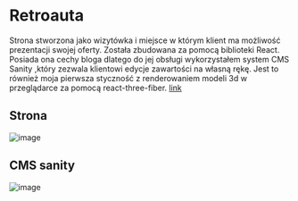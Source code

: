 # Retroauta
Strona stworzona jako wizytówka i miejsce w którym klient ma możliwość prezentacji swojej oferty. Została zbudowana za pomocą biblioteki React. Posiada ona cechy bloga dlatego do jej obsługi wykorzystałem system CMS Sanity ,który zezwala klientowi edycje zawartości na własną rękę. Jest to również moja pierwsza styczność z renderowaniem modeli 3d w przeglądarce za pomocą react-three-fiber.
 [ link](https://www.retroauta.com/)
## Strona
![image](https://github.com/purplehazee1337/retroauta/assets/105674445/20e21249-8527-4e53-9fd3-fd9692f51b4b)
## CMS sanity
![image](https://github.com/purplehazee1337/retroauta/assets/105674445/903c1b31-6182-47c8-9ff5-bea96b6b06d9)


